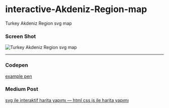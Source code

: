 # interactive-Akdeniz-Region-map
Turkey Akdeniz Region svg map

### Screen Shot
![Turkey Akdeniz Region svg map](https://github.com/hasanunal/interactive-Akdeniz-Region-map/blob/main/screen-shot.png?raw=true)

---

### Codepen
[example pen](https://codepen.io/hasanunal/pen/ExXVJeQ)


### Medium Post
[svg ile interaktif harita yapımı — html css js ile harita yapımı](https://hasanunalw.medium.com/svg-ile-interaktif-harita-yap%C4%B1m%C4%B1-html-css-js-ile-harita-yap%C4%B1m%C4%B1-175d573679d9)

